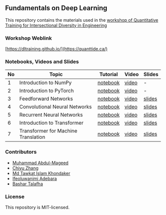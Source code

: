 ## Fundamentals on Deep Learning
This repository contains the materials used in the [workshop of Quantitative Training for Intersectional Diversity in Engineering](https://quanttide.ca/) 

### Workshop Weblink
[https://dltraining.github.io/](https://quanttide.ca/)

### Notebooks, Videos and Slides
| No | Topic | Tutorial | Video | Slides |
|---|---|---|---|---|
| 1 | Introduction to NumPy | [notebook](numpy_tutorial.ipynb) | [video](https://www.youtube.com/watch?v=M-owYda4_vw) | - |
| 2 | Introduction to PyTorch | [notebook](pytorch_tutorial.ipynb) | [video](https://www.youtube.com/watch?v=Yg3AIMqlOu8&t=13s) | - |
| 3 | Feedforward Networks | [notebook](Feedforward.ipynb) | [video](https://www.youtube.com/watch?v=pdNAMwmxvH4) | [slides](https://github.com/UBC-NLP/dlnlp2019/blob/master/slides/feedforward_nets.pdf) |
| 4 | Convolutional Neural Networks | [notebook](CNN.ipynb) | [video](https://www.youtube.com/watch?v=aeBQoP7Q2RI) | [slides](https://github.com/UBC-NLP/dlnlp2019/blob/master/slides/CNNs.pdf) | 
| 5 | Recurrent Neural Networks | [notebook](RNN.ipynb) | [video](https://www.youtube.com/watch?v=kh89gBfnVdY&t=13s) | [slides](https://github.com/UBC-NLP/dlnlp2019/blob/master/slides/RNN.pdf) |
| 6 | Introduction to Transformer | [notebook](transformer_intro_tutorial.ipynb) | [video](https://www.youtube.com/watch?v=5qX2Ua7lPCM) | [slides](https://github.com/UBC-NLP/dlnlp2019/blob/master/slides/transformer.pdf) |
| 7 | Transformer for Machine Translation | [notebook](transformer_mt_tutorial.ipynb) | [video](https://www.youtube.com/watch?v=RjAt7qoP1pQ) | [slides](https://github.com/UBC-NLP/dlnlp2019/blob/master/slides/transformer.pdf) |

### Contributors
* [Muhammad Abdul-Mageed](https://mageed.arts.ubc.ca/)
* [Chiyu Zhang](https://chiyuzhang94.github.io/)
* [Md Tawkat Islam Khondaker](https://sites.google.com/view/tawkat)
* [Ifeoluwanimi Adebara]()
* [Bashar Talafha](https://bashartalafha.github.io/)

### License
This repository is MIT-licensed.
